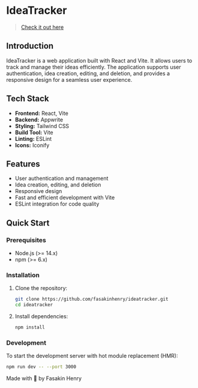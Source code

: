 # IdeaTracker

> [Check it out here](https://ideatracker.vercel.app)

## Introduction

IdeaTracker is a web application built with React and Vite. It allows users to track and manage their ideas efficiently. The application supports user authentication, idea creation, editing, and deletion, and provides a responsive design for a seamless user experience.

## Tech Stack

- **Frontend:** React, Vite
- **Backend:** Appwrite
- **Styling:** Tailwind CSS
- **Build Tool:** Vite
- **Linting:** ESLint
- **Icons:** Iconify

## Features

- User authentication and management
- Idea creation, editing, and deletion
- Responsive design
- Fast and efficient development with Vite
- ESLint integration for code quality

## Quick Start

### Prerequisites

- Node.js (>= 14.x)
- npm (>= 6.x)

### Installation

1. Clone the repository:
    ```sh
    git clone https://github.com/fasakinhenry/ideatracker.git
    cd ideatracker
    ```

2. Install dependencies:
    ```sh
    npm install
    ```

### Development

To start the development server with hot module replacement (HMR):

```sh
npm run dev -- --port 3000
```

Made with 💖 by Fasakin Henry
